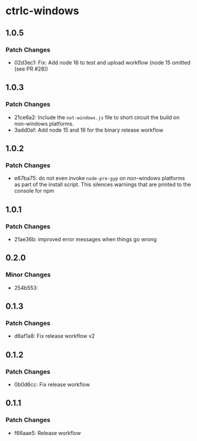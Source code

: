 # ctrlc-windows

## 1.0.5

### Patch Changes

- 02d3ec1: Fix: Add node 16 to test and upload workflow (node 15 omitted (see PR #28))

## 1.0.3

### Patch Changes

- 21ce6a2: Include the `not-windows.js` file to short circuit the build on
  non-windows platforms.
- 3add0af: Add node 15 and 16 for the binary release workflow

## 1.0.2

### Patch Changes

- e67ba75: do not even invoke `node-pre-gyp` on non-windows platforms as part of
  the install script. This silences warnings that are printed to the
  console for npm

## 1.0.1

### Patch Changes

- 21ae36b: improved error messages when things go wrong

## 0.2.0

### Minor Changes

- 254b553:

## 0.1.3

### Patch Changes

- d6af1a8: Fix release workflow v2

## 0.1.2

### Patch Changes

- 0b0d6cc: Fix release workflow

## 0.1.1

### Patch Changes

- f66aae5: Release workflow
